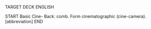 TARGET DECK
ENGLISH

START
Basic
Cine-
Back: comb. Form cinematographic (cine-camera). [abbreviation]
END
